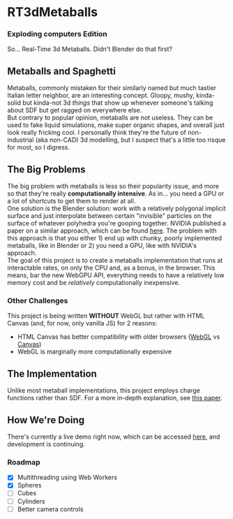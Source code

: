 # RT3dMetaballs
### Exploding computers Edition
So... Real-Time 3d Metaballs. Didn't Blender do that first?  
## Metaballs and Spaghetti
Metaballs, commonly mistaken for their similarly named but much tastier Italian letter neighbor, are an interesting concept. Gloopy, mushy, kinda-solid but kinda-not 3d *things* that show up whenever someone's talking about SDF but get ragged on everywhere else.  
But contrary to popular opinion, metaballs are not useless. They can be used to fake liquid simulations, make super organic shapes, and overall just look really fricking cool. I personally think they're the future of non-industrial (aka non-CAD) 3d modelling, but I suspect that's a little too risque for most, so I digress.  
## The Big Problems
The big problem with metaballs is less so their popularity issue, and more so that they're really **computationally intensive**. As in... you need a GPU or a lot of shortcuts to get them to render at all.  
One solution is the Blender solution: work with a relatively polygonal implicit surface and just interpolate between certain "invisible" particles on the surface of whatever polyhedra you're gooping together. NVIDIA published a paper on a similar approach, which can be found [here](https://developer.nvidia.com/gpugems/gpugems3/part-i-geometry/chapter-7-point-based-visualization-metaballs-gpu). The problem with this approach is that you either 1) end up with chunky, poorly implemented metaballs, like in Blender or 2) you need a GPU, like with NVIDIA's approach.  
The goal of this project is to create a metaballs implementation that runs at interactable rates, on only the CPU and, as a bonus, in the browser. This means, bar the new WebGPU API, everything needs to have a relatively low memory cost and be *relatively* computationally inexpensive.  
### Other Challenges
This project is being written **WITHOUT** WebGL but rather with HTML Canvas (and, for now, only vanilla JS) for 2 reasons:  
- HTML Canvas has better compatibility with older browsers ([WebGL](https://caniuse.com/webgl) vs [Canvas](https://caniuse.com/canvas))
- WebGL is marginally more computationally expensive
## The Implementation
Unlike most metaball implementations, this project employs charge functions rather than SDF. For a more in-depth explanation, see [this paper](http://www.geisswerks.com/ryan/BLOBS/blobs.html).
## How We're Doing
There's currently a live demo right now, which can be accessed [here](https://www.rockwill.dev/RT3dMetaballs), and development is continuing.
### Roadmap
- [x] Multithreading using Web Workers
- [x] Spheres
- [ ] Cubes
- [ ] Cylinders
- [ ] Better camera controls

